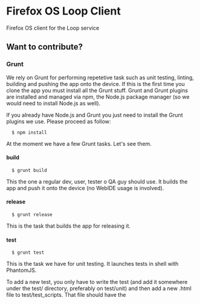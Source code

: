 # Firefox OS Loop Client

Firefox OS client for the Loop service

## Want to contribute?

### Grunt

We rely on Grunt for performing repetetive task such as unit testing, linting,
building and pushing the app onto the device. If this is the first time you
clone the app you must install all the Grunt stuff. Grunt and Grunt plugins are
installed and managed via npm, the Node.js package manager (so we would need to
install Node.js as well).

If you already have Node.js and Grunt you just need to install the Grunt plugins
we use. Please proceed as follow:

```
  $ npm install
```

At the moment we have a few Grunt tasks. Let's see them.

#### build

```
  $ grunt build
```

This the one a regular dev, user, tester o QA guy should use. It builds the app
and push it onto the device (no WebIDE usage is involved).

#### release

```
  $ grunt release
```

This is the task that builds the app for releasing it.

#### test

```
  $ grunt test
```

This is the task we have for unit testing. It launches tests in shell with
PhantomJS.

To add a new test, you only have to write the test (and add it somewhere under
the test/ directory, preferably on test/unit) and then add a new .html file to
test/test_scripts. That file should have the <script> tags to load your unit
test and any other script file you need (like the one you're actually testing).

#### Grunt options

There are many flags that allow you to configure different parameters of the
generated Loop Applications.

##### loopVersion

Replaces the loop version in both manifest.webapp and config.js with the string
passed as parameter, e.g.
```
$ grunt build --loopVersion=2.2
```
configures loop version to 2.2. Please do not use this parameter unless you 
really need as otherwise it might interfere with Loop Production metrics.

##### loopServer

Configures the Loop server to be used. Possible values are 
production|stage|development. This changes the server in the config.js and 
the origin in the manifest.webapp file. E.g. 
```
$ grunt build --loopServer=production
```

##### enforceDevices 

When setting this to true, only compatible/tested devices (Fire E) are allowed
to use the app. When setting this to false, any device is allowed. E.g.
```
$ grunt build --enforceDevices=true
```
Using this option modifies the compatiblity.json file as required.

##### debug 

When setting this to true, debug mode is enabled so logs are shown in the 
logcat. This modifies the parameter in config.js. E.g.

```
$ grunt build --debug=true
```

##### metrics 

Configures if metrics are reported and to which server. Possible values
are production|stage|disabled.
<ul>
<li>production: metrics are enabled and production server for input.mozilla is used.</li>
<li>stage: metrics are enabled and stage server for input.mozilla is used.</li>
<li>disabled: metrics are disabled</li>
</ul>  
This parameter changes the related attributes in config.js. Please note that 
telemetry is always using the production server and the only way to distinguish
production from development data is by the version sent (read from config.js).
```
$ grunt build --metrics=production
```
##### performanceLog

Configures if performance metrics for set-up time are taken. Possible values
are persistent|enabled|disabled. 
<ul>
<li>persistent: performance is measured and logs saved in SDCard.</li>
<li>enabled: performance is measured and logs shown in logcat.</li>
<li>disabled: performance is not measured.</li>
</ul>
E.g.
```
$ grunt build --performanceLog=disabled
```
#### Special releases and builds

Additionally, a couple of extra tasks have been added to make easier the generation of
builds for development or publication purposes:

##### releaseProduction and buildProduction 

```
$ grunt releaseProduction
```
```
$ grunt buildProduction
```

Releases a build or creates it and pushes it to a device with the following options:

<ul>
<li>--deviceCompatibility=true </li>
<li>--debug=false </li>
<li>--loopServer=production </li>
<li>--performanceLog=disabled</li> 
<li>--metrics=production</li>
</ul> 
##### releaseDevelopment and buildDevelopment

```
$ grunt releaseDevelopment
```
```
$ grunt buildDevelopment
```
Releases a build or creates it and pushes it to a device with the following options:

<ul>
<li>--deviceCompatibility=false </li>
<li>--debug=true </li>
<li>--loopServer=development </li>
<li>--performanceLog=persistent</li> 
<li>--metrics=stage</li>
</ul>

